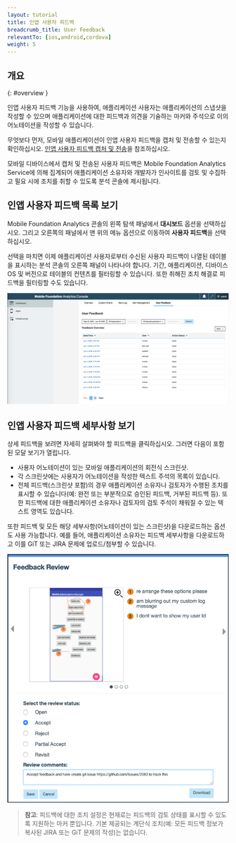 ```yaml
---
layout: tutorial
title: 인앱 사용자 피드백
breadcrumb_title: User Feedback
relevantTo: [ios,android,cordova]
weight: 5
---
```

<!-- NLS_CHARSET=UTF-8 -->
## 개요
{: #overview }

인앱 사용자 피드백 기능을 사용하여, 애플리케이션 사용자는 애플리케이션의 스냅샷을 작성할 수 있으며 애플리케이션에 대한 피드백과 의견을 기술하는 마커와 주석으로 이의 어노테이션을 작성할 수 있습니다.   

무엇보다 먼저, 모바일 애플리케이션이 인앱 사용자 피드백을 캡처 및 전송할 수 있는지 확인하십시오. [인앱 사용자 피드백 캡처 및 전송](../../analytics-api#sending-userfeedback-data)을 참조하십시오.

모바일 디바이스에서 캡처 및 전송된 사용자 피드백은 Mobile Foundation Analytics Service에 의해 집계되어 애플리케이션 소유자와 개발자가 인사이트를 검토 및 수집하고 필요 시에 조치를 취할 수 있도록 분석 콘솔에 제시됩니다.  

## 인앱 사용자 피드백 목록 보기

Mobile Foundation Analytics 콘솔의 왼쪽 탐색 패널에서 **대시보드** 옵션을 선택하십시오. 그리고 오른쪽의 패널에서 맨 위의 메뉴 옵션으로 이동하여 **사용자 피드백**을 선택하십시오.    

선택을 마치면 이제 애플리케이션 사용자로부터 수신된 사용자 피드백이 나열된 테이블을 표시하는 분석 콘솔의 오른쪽 패널이 나타나야 합니다. 기간, 애플리케이션, 디바이스 OS 및 버전으로 테이블의 컨텐츠를 필터링할 수 있습니다. 또한 취해진 조치 해결로 피드백을 필터링할 수도 있습니다.

![사용자 피드백 요약](userFeedbackSummary.png)

## 인앱 사용자 피드백 세부사항 보기

상세 피드백을 보려면 자세히 살펴봐야 할 피드백을 클릭하십시오. 그러면 다음이 포함된 모달 보기가 열립니다. 

* 사용자 어노테이션이 있는 모바일 애플리케이션의 회전식 스크린샷.     
* 각 스크린샷에는 사용자가 어노테이션을 작성한 텍스트 주석의 목록이 있습니다.
* 전체 피드백(스크린샷 포함)의 경우 애플리케이션 소유자나 검토자가 수행된 조치를 표시할 수 있습니다(예: 완전 또는 부분적으로 승인된 피드백, 거부된 피드백 등). 또한 피드백에 대한 애플리케이션 소유자나 검토자의 검토 주석이 채워질 수 있는 텍스트 영역도 있습니다.   

또한 피드백 및 모든 해당 세부사항(어노테이션이 있는 스크린샷)을 다운로드하는 옵션도 사용 가능합니다. 예를 들어, 애플리케이션 소유자는 피드백 세부사항을 다운로드하고 이를 GiT 또는 JIRA 문제에 업로드/첨부할 수 있습니다.  

![사용자 피드백 세부사항](userFeedbackDetail.png)

> **참고**: 피드백에 대한 조치 설정은 현재로는 피드백의 검토 상태를 표시할 수 있도록 지원하는 마커 뿐입니다. 기본 제공되는 계단식 조치(예: 모든 피드백 정보가 복사된 JIRA 또는 GiT 문제의 작성)는 없습니다.    

